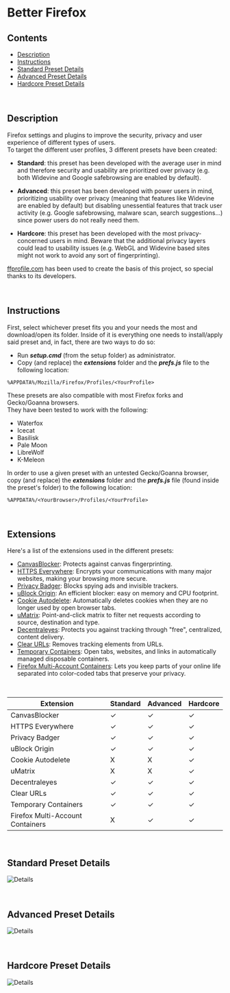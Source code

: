 # Better Firefox

## Contents
 - [Description](#description)
 - [Instructions](#instructions)
 - [Standard Preset Details](#standard-preset-details)
 - [Advanced Preset Details](#advanced-preset-details)
 - [Hardcore Preset Details](#hardcore-preset-details)

<br>

## Description

Firefox settings and plugins to improve the security, privacy and user experience of different types of users.  
To target the different user profiles, 3 different presets have been created:
* **Standard**: this preset has been developed with the average user in mind and therefore security and usability are prioritized over privacy (e.g. both Widevine and Google safebrowsing are enabled by default).

* **Advanced**: this preset has been developed with power users in mind, prioritizing usability over privacy (meaning that features like Widevine are enabled by default) but disabling unessential features that track user activity (e.g. Google safebrowsing, malware scan, search suggestions...) since power users do not really need them.

* **Hardcore**: this preset has been developed with the most privacy-concerned users in mind. Beware that the additional privacy layers could lead to usability issues (e.g. WebGL and Widevine based sites might not work to avoid any sort of fingerprinting).

[ffprofile.com](https://ffprofile.com/) has been used to create the basis of this project, so special thanks to its developers.

<br>

## Instructions

First, select whichever preset fits you and your needs the most and download/open its folder. Inside of it is everything one needs to install/apply said preset and, in fact, there are two ways to do so:
* Run **_setup.cmd_** (from the setup folder) as administrator.
* Copy (and replace) the **_extensions_** folder and the **_prefs.js_** file to the following location:
```
%APPDATA%/Mozilla/Firefox/Profiles/<YourProfile>
```

These presets are also compatible with most Firefox forks and Gecko/Goanna browsers.  
They have been tested to work with the following:
* Waterfox
* Icecat
* Basilisk
* Pale Moon
* LibreWolf
* K-Meleon

In order to use a given preset with an untested Gecko/Goanna browser, copy (and replace) the **_extensions_** folder and the **_prefs.js_** file (found inside the preset's folder) to the following location:
```
%APPDATA%/<YourBrowser>/Profiles/<YourProfile>
```

<br>

## Extensions

Here's a list of the extensions used in the different presets:

* [CanvasBlocker](https://addons.mozilla.org/en-US/firefox/addon/canvasblocker/): Protects against canvas fingerprinting.
* [HTTPS Everywhere](https://www.eff.org/https-everywhere): Encrypts your communications with many major websites, making your browsing more secure.
* [Privacy Badger](https://www.eff.org/privacybadger): Blocks spying ads and invisible trackers.
* [uBlock Origin](https://github.com/gorhill/uBlock): An efficient blocker: easy on memory and CPU footprint.
* [Cookie Autodelete](https://github.com/Cookie-AutoDelete/Cookie-AutoDelete): Automatically deletes cookies when they are no longer used by open browser tabs.
* [uMatrix](https://github.com/gorhill/uMatrix): Point-and-click matrix to filter net requests according to source, destination and type.
* [Decentraleyes](https://decentraleyes.org/): Protects you against tracking through "free", centralized, content delivery.
* [Clear URLs](https://addons.mozilla.org/en-US/firefox/addon/clearurls/): Removes tracking elements from URLs.
* [Temporary Containers](https://addons.mozilla.org/en-US/firefox/addon/temporary-containers/): Open tabs, websites, and links in automatically managed disposable containers.
* [Firefox Multi-Account Containers](https://addons.mozilla.org/en-US/firefox/addon/multi-account-containers/): Lets you keep parts of your online life separated into color-coded tabs that preserve your privacy.

<br>

| Extension | Standard | Advanced | Hardcore |
| --- | --- | --- | --- |
| CanvasBlocker | ✓ | ✓ | ✓ |
| HTTPS Everywhere | ✓ | ✓ | ✓ |
| Privacy Badger | ✓ | ✓ | ✓ |
| uBlock Origin | ✓ | ✓ | ✓ |
| Cookie Autodelete | X | X | ✓ |
| uMatrix | X | X | ✓ |
| Decentraleyes | ✓ | ✓ | ✓ |
| Clear URLs | ✓ | ✓ | ✓ |
| Temporary Containers | ✓ | ✓ | ✓ |
| Firefox Multi-Account Containers | X | ✓ | ✓ |


<br>

## Standard Preset Details

![Details](Standard/Details.jpg)

<br>

## Advanced Preset Details

![Details](Advanced/Details.jpg)

<br>

## Hardcore Preset Details

![Details](Hardcore/Details.jpg)
